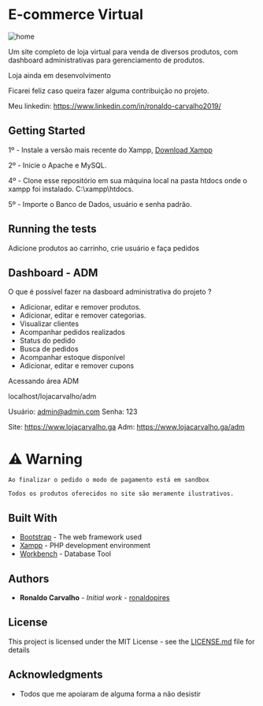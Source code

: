 # E-commerce Virtual

![home](https://i.ibb.co/2tY1N8W/loja.jpg)

Um site completo de loja virtual para venda de diversos produtos, com dashboard administrativas para gerenciamento de produtos.

Loja ainda em desenvolvimento

Ficarei feliz caso queira fazer alguma contribuição no projeto.

Meu linkedin: https://www.linkedin.com/in/ronaldo-carvalho2019/

## Getting Started

1º - Instale a versão mais recente do Xampp, [Download Xampp](https://www.apachefriends.org/pt_br/index.html)

2º - Inicie o Apache e MySQL.

4º - Clone esse repositório em sua máquina local na pasta htdocs onde o xampp foi instalado. C:\xampp\htdocs.

5º - Importe o Banco de Dados, usuário e senha padrão.

## Running the tests

Adicione produtos ao carrinho, crie usuário e faça pedidos

## Dashboard - ADM
O que é possível fazer na dasboard administrativa do projeto ?
* Adicionar, editar e remover produtos.
* Adicionar, editar e remover categorias.
* Visualizar clientes
* Acompanhar pedidos realizados
* Status do pedido
* Busca de pedidos
* Acompanhar estoque disponível
* Adicionar, editar e remover cupons

Acessando área ADM

localhost/lojacarvalho/adm

Usuário: admin@admin.com
Senha: 123

Site: https://www.lojacarvalho.ga
Adm: https://www.lojacarvalho.ga/adm

# :warning: Warning

```
Ao finalizar o pedido o modo de pagamento está em sandbox

Todos os produtos oferecidos no site são meramente ilustrativos.

```

## Built With

* [Bootstrap](https://getbootstrap.com.br) - The web framework used
* [Xampp](https://www.apachefriends.org/pt_br/index.html) - PHP development environment
* [Workbench](https://www.mysql.com/products/workbench/) - Database Tool

## Authors

* **Ronaldo Carvalho** - *Initial work* - [ronaldopires](https://github.com/ronaldopires)

## License

This project is licensed under the MIT License - see the [LICENSE.md](LICENSE.md) file for details

## Acknowledgments

* Todos que me apoiaram de alguma forma a não desistir

